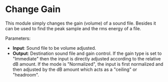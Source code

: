 # Change Gain

This module simply changes the gain (volume) of a sound file. Besides it can be used
to find the peak sample and the rms energy of a file.

Parameters:

- __Input__: Sound file to be volume adjusted.
- __Output__: Destination sound file and gain control.
  If the gain type is set to "Immediate" then the input is directly adjusted according 
  to the relative dB amount.
  If the mode is "Normalized", the input is first normalized and then adjusted by the 
  dB amount which acts as a "ceiling" or "headroom".
